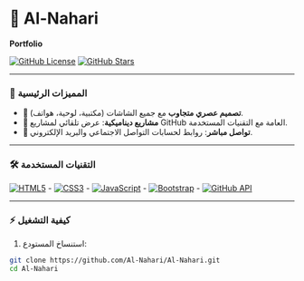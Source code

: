 # 🌟 Al-Nahari 
**Portfolio**  

[![GitHub License](https://img.shields.io/github/license/Al-Nahari/Al-Nahari?color=blue)](https://github.com/Al-Nahari/Al-Nahari/blob/main/LICENSE)
[![GitHub Stars](https://img.shields.io/github/stars/Al-Nahari/Al-Nahari?style=social)](https://github.com/Al-Nahari/Al-Nahari/stargazers)

---

### 🚀 **المميزات الرئيسية**  
- **📱 تصميم عصري متجاوب** مع جميع الشاشات (مكتبية، لوحية، هواتف).  
- **🔄 مشاريع ديناميكية**: عرض تلقائي لمشاريع GitHub العامة مع التقنيات المستخدمة.  
- **📧 تواصل مباشر**: روابط لحسابات التواصل الاجتماعي والبريد الإلكتروني.  

---

### 🛠 **التقنيات المستخدمة**  
[![HTML5](https://img.shields.io/badge/HTML5-E34F26?style=for-the-badge&logo=html5&logoColor=white)](https://developer.mozilla.org/en-US/docs/Web/HTML)  -  [![CSS3](https://img.shields.io/badge/CSS3-1572B6?style=for-the-badge&logo=css3&logoColor=white)](https://developer.mozilla.org/en-US/docs/Web/CSS)  -  [![JavaScript](https://img.shields.io/badge/JavaScript-F7DF1E?style=for-the-badge&logo=javascript&logoColor=black)](https://developer.mozilla.org/en-US/docs/Web/JavaScript)  -  [![Bootstrap](https://img.shields.io/badge/Bootstrap-7952B3?style=for-the-badge&logo=bootstrap&logoColor=white)](https://getbootstrap.com/)  -  [![GitHub API](https://img.shields.io/badge/GitHub_API-181717?style=for-the-badge&logo=github&logoColor=white)](https://docs.github.com/en/rest)  

---

### ⚡ **كيفية التشغيل**  
1. استنساخ المستودع:  
```bash
git clone https://github.com/Al-Nahari/Al-Nahari.git
cd Al-Nahari
